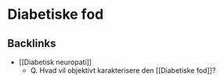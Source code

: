 # Diabetiske fod

## Backlinks
* [[Diabetisk neuropati]]
	* Q. Hvad vil objektivt karakterisere den [[Diabetiske fod]]?

<!-- {BearID:B4E45B1F-5ABC-4FCC-9E9D-47AEC9B6E7B8-15088-0000CE333B801404} -->
